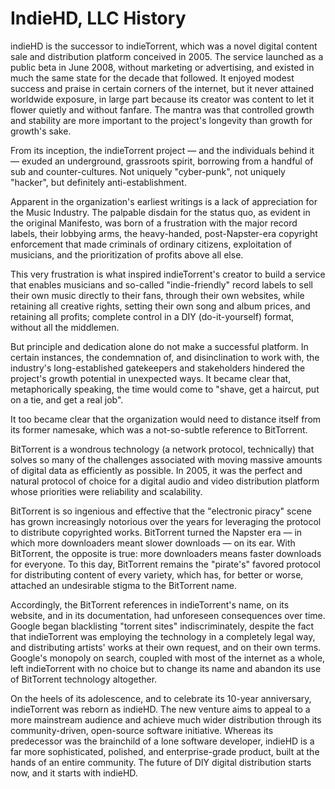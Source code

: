 # IndieHD, LLC History

indieHD is the successor to indieTorrent, which was a novel digital content sale and distribution platform conceived in 2005. The service launched as a public beta in June 2008, without marketing or advertising, and existed in much the same state for the decade that followed. It enjoyed modest success and praise in certain corners of the internet, but it never attained worldwide exposure, in large part because its creator was content to let it flower quietly and without fanfare. The mantra was that controlled growth and stability are more important to the project's longevity than growth for growth's sake.

From its inception, the indieTorrent project &mdash; and the individuals behind it &mdash; exuded an underground, grassroots spirit, borrowing from a handful of sub and counter-cultures. Not uniquely "cyber-punk", not uniquely "hacker", but definitely anti-establishment.

Apparent in the organization's earliest writings is a lack of appreciation for the Music Industry. The palpable disdain for the status quo, as evident in the original Manifesto, was born of a frustration with the major record labels, their lobbying arms, the heavy-handed, post-Napster-era copyright enforcement that made criminals of ordinary citizens, exploitation of musicians, and the prioritization of profits above all else.

This very frustration is what inspired indieTorrent's creator to build a service that enables musicians and so-called "indie-friendly" record labels to sell their own music directly to their fans, through their own websites, while retaining all creative rights, setting their own song and album prices, and retaining all profits; complete control in a DIY (do-it-yourself) format, without all the middlemen.

But principle and dedication alone do not make a successful platform. In certain instances, the condemnation of, and disinclination to work with, the industry's long-established gatekeepers and stakeholders hindered the project's growth potential in unexpected ways. It became clear that, metaphorically speaking, the time would come to "shave, get a haircut, put on a tie, and get a real job".

It too became clear that the organization would need to distance itself from its former namesake, which was a not-so-subtle reference to BitTorrent.

BitTorrent is a wondrous technology (a network protocol, technically) that solves so many of the challenges associated with moving massive amounts of digital data as efficiently as possible. In 2005, it was the perfect and natural protocol of choice for a digital audio and video distribution platform whose priorities were reliability and scalability.

BitTorrent is so ingenious and effective that the "electronic piracy" scene has grown increasingly notorious over the years for leveraging the protocol to distribute copyrighted works. BitTorrent turned the Napster era &mdash; in which more downloaders meant slower downloads &mdash; on its ear. With BitTorrent, the opposite is true: more downloaders means faster downloads for everyone. To this day, BitTorrent remains the "pirate's" favored protocol for distributing content of every variety, which has, for better or worse, attached an undesirable stigma to the BitTorrent name.

Accordingly, the BitTorrent references in indieTorrent's name, on its website, and in its documentation, had unforeseen consequences over time. Google began blacklisting "torrent sites" indiscriminately, despite the fact that indieTorrent was employing the technology in a completely legal way, and distributing artists' works at their own request, and on their own terms. Google's monopoly on search, coupled with most of the internet as a whole, left indieTorrent with no choice but to change its name and abandon its use of BitTorrent technology altogether.

On the heels of its adolescence, and to celebrate its 10-year anniversary, indieTorrent was reborn as indieHD. The new venture aims to appeal to a more mainstream audience and achieve much wider distribution through its community-driven, open-source software initiative. Whereas its predecessor was the brainchild of a lone software developer, indieHD is a far more sophisticated, polished, and enterprise-grade product, built at the hands of an entire community. The future of DIY digital distribution starts now, and it starts with indieHD.